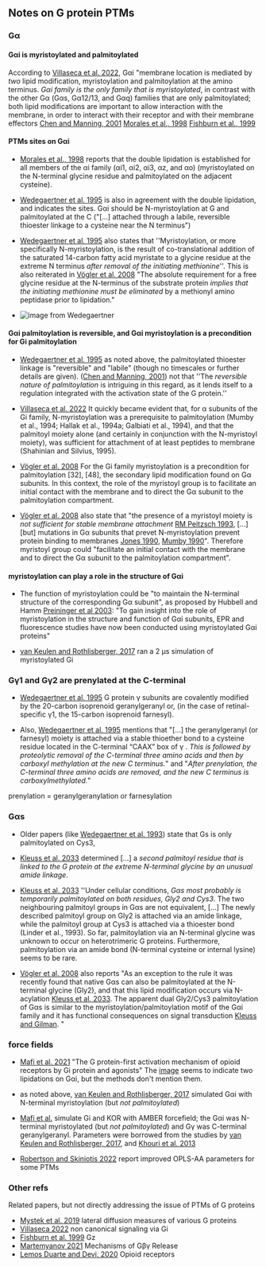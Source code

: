 ## Notes on G protein PTMs


### Gα 

#### Gαi is myristoylated and palmitoylated
According to [Villaseca et al. 2022](https://www.frontiersin.org/articles/10.3389/fcell.2022.941870/full),  Gαi 
"membrane location is mediated by *two* lipid modification, myristoylation and palmitoylation at the amino terminus. 
*Gαi family is the only family that is myristoylated*, in contrast with the other Gα (Gαs, Gα12/13, and Gαq) 
families that are only palmitoylated; both lipid modifications are important to allow interaction with the membrane, 
in order to interact with their receptor and with their membrane effectors 
[Chen and Manning, 2001](https://www.nature.com/articles/1204185)
[Morales et al., 1998](https://www.molbiolcell.org/doi/10.1091/mbc.9.1.1)
[Fishburn et al., 1999](https://www.sciencedirect.com/science/article/pii/S0021925819872228)

#### PTMs sites on Gαi

*  [Morales et al., 1998](https://www.molbiolcell.org/doi/10.1091/mbc.9.1.1) reports that the double lipidation is established for all members of the αi family (αi1, αi2, αi3, αz, and αo) (myristoylated on the N-terminal glycine residue and palmitoylated on the adjacent cysteine).

* [Wedegaertner et al. 1995](https://www.jbc.org/article/S0021-9258(18)83027-7/fulltext) is also in agreement with the double lipidation, and indicates the sites. Gαi should be N-myristoylation at G and palmitoylated at the C ("[...] attached through a labile, reversible thioester linkage to a cysteine near the N terminus")

* [Wedegaertner et al. 1995](https://www.jbc.org/article/S0021-9258(18)83027-7/fulltext) also states that ''Myristoylation, or more specifically N-myristoylation, is the result of co-translational addition of the saturated 14-carbon fatty acid myristate to a glycine residue at the extreme N terminus *after removal of the initiating methionine*''. This is also reiterated in [Vögler et al. 2008](https://www.sciencedirect.com/science/article/pii/S0005273608001107) "The absolute requirement for a free glycine residue at the N-terminus of the substrate protein *implies that the initiating methionine must be eliminated* by a methionyl amino peptidase prior to lipidation." 

* ![image from Wedegaertner](https://els-jbs-prod-cdn.jbs.elsevierhealth.com/cms/attachment/0361282f-631d-49f5-b8fc-8e565a6fdde6/gr1.jpg)


#### Gαi palmitoylation is reversible, and Gαi myristoylation is a precondition for Gi palmitoylation

* [Wedegaertner et al. 1995](https://www.jbc.org/article/S0021-9258(18)83027-7/fulltext)  as noted above, the palmitoylated thioester linkage is "reversible" and "labile" (though no timescales or further details are given). ([Chen and Manning, 2001](https://www.nature.com/articles/1204185))
not that ''The *reversible nature of palmitoylation* is intriguing in this regard,  as it lends itself to a regulation integrated with the activation state of the G protein.''

*  [Villaseca et al. 2022](https://www.frontiersin.org/articles/10.3389/fcell.2022.941870/full) It quickly became evident that, for α subunits of the Gi family, N-myristoylation was a prerequisite to palmitoylation (Mumby et al., 1994; Hallak et al., 1994a; Galbiati et al., 1994), 
and that the palmitoyl moiety alone (and certainly in conjunction with the N-myristoyl moiety), 
was sufficient for attachment of at least peptides to membrane (Shahinian and Silvius, 1995).

* [Vögler et al. 2008](https://www.sciencedirect.com/science/article/pii/S0005273608001107) For the Gi family myristoylation is a precondition for palmitoylation [32], [48], the secondary lipid modification found on Gα subunits. In this context, the role of the myristoyl group is to facilitate an initial contact with the membrane and to direct the Gα subunit to the palmitoylation compartment. 

* [Vögler et al. 2008](https://www.sciencedirect.com/science/article/pii/S0005273608001107)  also state that "the presence of a myristoyl moiety is *not sufficient for stable membrane attachment* [RM Peitzsch 1993](https://pubmed.ncbi.nlm.nih.gov/8399188/), [...] [but] mutations in Gα subunits that prevet N-myristoylation prevent protein binding to membranes [Jones 1990](https://www.pnas.org/doi/abs/10.1073/pnas.87.2.568), [Mumby 1990](https://www.pnas.org/doi/abs/10.1073/pnas.87.2.728)". Therefore myristoyl group could "facilitate an initial contact with the membrane and to direct the Gα subunit to the palmitoylation compartment". 

#### myristoylation can play a role in the structure of Gαi

* The function of myristoylation could be "to maintain the N-terminal structure of the corresponding Gα subunit", as proposed by Hubbell and Hamm [Preininger et al 2003](https://pubs.acs.org/doi/full/10.1021/bi0345438): "To gain insight into the role of myristoylation in the structure and function of Gαi subunits, EPR and fluorescence studies have now been conducted using myristoylated Gαi proteins"

* [van Keulen and Rothlisberger, 2017](https://pubs.acs.org/doi/10.1021/acs.biochem.6b00388) ran a 2 μs simulation of myristoylated Gi


### Gγ1 and Gγ2 are prenylated at the C-terminal

* [Wedegaertner et al. 1995](https://www.jbc.org/article/S0021-9258(18)83027-7/fulltext) G protein γ subunits are covalently modified by the 20-carbon isoprenoid geranylgeranyl or, (in the case of retinal-specific γ1, the 15-carbon isoprenoid farnesyl).

* Also, [Wedegaertner et al. 1995](https://www.jbc.org/article/S0021-9258(18)83027-7/fulltext) mentions that "[...] the geranylgeranyl (or farnesyl) moiety is attached via a stable thioether bond to a cysteine residue located in the C-terminal “CAAX” box of γ . *This is followed by proteolytic removal of the C-terminal three amino acids and then by carboxyl methylation at the new C terminus.*"
and "*After prenylation, the C-terminal three amino acids are removed, and the new C terminus is carboxylmethylated.*"

prenylation = geranylgeranylation or farnesylation


### Gαs

* Older papers (like [Wedegaertner et al. 1993](https://www.sciencedirect.com/science/article/pii/S0021925819745633))
state that Gs is only palmitoylated on Cys3, 

* [Kleuss et al. 2033](https://www.embopress.org/doi/full/10.1093/emboj/cdg095)  determined [...] a *second palmitoyl residue that is linked to the G protein at the extreme N-terminal glycine by an unusual amide linkage*. 

* [Kleuss et al. 2033](https://www.embopress.org/doi/full/10.1093/emboj/cdg095)  ''Under cellular conditions, *Gαs most probably is temporarily palmitoylated on both residues, Gly2 and Cys3*. The two neighbouring palmitoyl groups in Gαs are not equivalent, [...] The newly described palmitoyl group on Gly2 is attached via an amide linkage, while the palmitoyl group at Cys3 is attached via a thioester bond (Linder et al., 1993). So far, palmitoylation via an N-terminal glycine was unknown to occur on heterotrimeric G proteins. Furthermore, palmitoylation via an amide bond (N-terminal cysteine or internal lysine) seems to be rare.

* [Vögler et al. 2008](https://www.sciencedirect.com/science/article/pii/S0005273608001107) also reports "As an exception to the rule it was recently found that native Gαs can also be palmitoylated at the N-terminal glycine (Gly2), and that this lipid modification occurs via N-acylation [Kleuss et al. 2033](https://www.embopress.org/doi/full/10.1093/emboj/cdg095). The apparent dual Gly2/Cys3 palmitoylation of Gαs is similar to the myristoylation/palmitoylation motif of the Gαi family and it has functional consequences on signal transduction [Kleuss and Gilman](https://www.pnas.org/doi/abs/10.1073/pnas.94.12.6116). "

### force fields

* [Mafi et al. 2021](https://www.cambridge.org/core/journals/qrb-discovery/article/g-proteinfirst-activation-mechanism-of-opioid-receptors-by-gi-protein-and-agonists/23FF9692A7DBEDB039A98F9CB612B52D) "The G protein-first activation mechanism of opioid receptors by Gi protein and agonists"
The [image](https://static.cambridge.org/content/id/urn%3Acambridge.org%3Aid%3Aarticle%3AS2633289221000077/resource/name/S2633289221000077_figAb.png) seems to indicate two lipidations on Gαi, but the methods don't mention them.

* as noted above, [van Keulen and Rothlisberger, 2017](https://pubs.acs.org/doi/10.1021/acs.biochem.6b00388)  simulated  Gαi with N-terminal myristoylation (but *not palmitoylated*)

* [Mafi et al.](https://www.pnas.org/doi/10.1073/pnas.1910006117) simulate Gi and KOR with AMBER forcefield; the Gαi was N-terminal myristoylated (but *not palmitoylated*) and  Gγ was C-terminal geranylgeranyl. Parameters were borrowed from the studies by [van Keulen and Rothlisberger, 2017](https://pubs.acs.org/doi/10.1021/acs.biochem.6b00388), and [Khouri et al. 2013](https://pubs.acs.org/doi/full/10.1021/ct400556v)

* [Robertson and Skiniotis 2022](https://pubs.acs.org/doi/10.1021/acs.jctc.2c00015) report improved OPLS-AA parameters for some PTMs

### Other refs

Related papers, but not directly addressing the issue of PTMs of G proteins

* [Mystek et al. 2019](https://www.ncbi.nlm.nih.gov/pmc/articles/PMC6829862/) lateral diffusion measures of various G proteins
* [Villaseca 2022](https://pubmed.ncbi.nlm.nih.gov/36092739/) non canonical signaling via Gi
* [Fishburn et al. 1999](https://pubmed.ncbi.nlm.nih.gov/10373496/) Gz
* [Martemyanov 2021](https://www.sciencedirect.com/science/article/pii/S0968000421001043) Mechanisms of Gβγ Release 
* [Lemos Duarte and Devi, 2020](https://www.sciencedirect.com/science/article/pii/S0166223620300710) Opioid receptors

